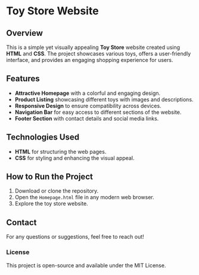 # Toy Store Website

## Overview
This is a simple yet visually appealing **Toy Store** website created using **HTML** and **CSS**. The project showcases various toys, offers a user-friendly interface, and provides an engaging shopping experience for users.

## Features
- **Attractive Homepage** with a colorful and engaging design.
- **Product Listing** showcasing different toys with images and descriptions.
- **Responsive Design** to ensure compatibility across devices.
- **Navigation Bar** for easy access to different sections of the website.
- **Footer Section** with contact details and social media links.

## Technologies Used
- **HTML** for structuring the web pages.
- **CSS** for styling and enhancing the visual appeal.

## How to Run the Project
1. Download or clone the repository.
2. Open the `Homepage.html` file in any modern web browser.
3. Explore the toy store website.

## Contact
For any questions or suggestions, feel free to reach out!

### License
This project is open-source and available under the MIT License.

